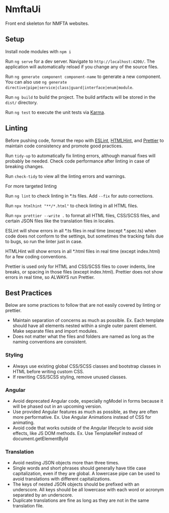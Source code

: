 # NmftaUi

Front end skeleton for NMFTA websites. 

## Setup

Install node modules with `npm i`

Run `ng serve` for a dev server. Navigate to `http://localhost:4200/`. The application will automatically reload if you change any of the source files.

Run `ng generate component component-name` to generate a new component. You can also use `ng generate directive|pipe|service|class|guard|interface|enum|module`.

Run `ng build` to build the project. The build artifacts will be stored in the `dist/` directory.

Run `ng test` to execute the unit tests via [Karma](https://karma-runner.github.io).

## Linting

Before pushing code, format the repo with [ESLint](https://eslint.org), [HTMLHint](https://htmlhint.com), and 
[Prettier](https://prettier.io) to maintain code consistency and promote good practices. 

Run `tidy-up` to automatically fix linting errors, although manual fixes will probably be needed. Check code performance after linting in case of breaking changes. 

Run `check-tidy` to view all the linting errors and warnings.

For more targeted linting

Run `ng lint` to check linting in *.ts files. Add `--fix` for auto corrections.

Run `npx htmlhint "**/*.html"` to check linting in all HTML files.

Run `npx prettier --write .` to format all HTML files, CSS/SCSS files, and certain JSON files like the translation files in locales.

ESLint will show errors in all *.ts files in real time (except *.spec.ts) when code does not conform to the settings, but sometimes the tracking fails due to bugs, so run 
the linter just in case. 

HTMLHint will show errors in all *.html files in real time (except index.html) for a few coding conventions.

Prettier is used only for HTML and CSS/SCSS files to cover indents, line breaks, or spacing in those files (except index.html). Prettier does not
show errors in real time, so ALWAYS run Prettier.

## Best Practices

Below are some practices to follow that are not easily covered by linting or prettier.

- Maintain separation of concerns as much as possible. Ex. Each template should have all elements nested within a single outer parent element. Make separate files and import modules.
- Does not matter what the files and folders are named as long as the naming conventions are consistent.

### Styling

- Always use existing global CSS/SCSS classes and bootstrap classes in HTML before writing custom CSS.
- If rewriting CSS/SCSS styling, remove unused classes.

### Angular

- Avoid deprecated Angular code, especially ngModel in forms because it will be phased out in an upcoming version.
- Use provided Angular features as much as possible, as they are often more performative. Ex. Use Angular Animations instead of CSS for animating.
- Avoid code that works outside of the Angular lifecycle to avoid side effects, like JS DOM methods. Ex. Use TemplateRef instead of document.getElementById 

### Translation 

- Avoid nesting JSON objects more than three times.
- Single words and short phrases should generally have title case capitalization, even if they are global. A lowercase pipe can be used to avoid translations with different capitalizations.
- The keys of nested JSON objects should be prefixed with an underscore. All keys should be all lowercase with each word or acronym separated by an underscore.
- Duplicate translations are fine as long as they are not in the same translation file.
